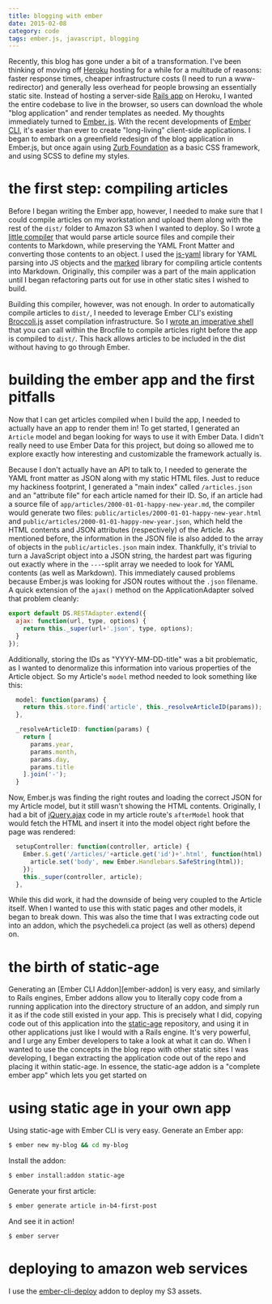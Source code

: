 ```yaml
---
title: blogging with ember
date: 2015-02-08
category: code
tags: ember.js, javascript, blogging
---
```


Recently, this blog has gone under a bit of a transformation. I've been
thinking of moving off [Heroku][heroku] hosting for a while for a
multitude of reasons: faster response times, cheaper infrastructure
costs (I need to run a www-redirector) and generally less overhead for
people browsing an essentially static site. Instead of hosting a
server-side [Rails app][app] on Heroku, I wanted the entire codebase to
live in the browser, so users can download the whole "blog application"
and render templates as needed. My thoughts immediately turned to [Ember.
js][ember]. With the recent developments of [Ember CLI][cli], it's easier
than ever to create "long-living" client-side applications. I began to
embark on a greenfield redesign of the blog application in Ember.js, but
once again using [Zurb Foundation][foundation] as a basic CSS framework,
and using SCSS to define my styles.

# the first step: compiling articles

Before I began writing the Ember app, however, I needed to make sure
that I could compile articles on my workstation and upload them along
with the rest of the `dist/` folder to Amazon S3 when I wanted to
deploy. So I wrote [a little compiler][static-age-compiler] that would
parse article source files and compile their contents to Markdown, while
preserving the YAML Front Matter and converting those contents to an
object. I used the [js-yaml][yaml] library for YAML parsing into JS
objects and the [marked][marked] library for compiling article contents
into Markdown. Originally, this compiler was a part of the main
application until I began refactoring parts out for use in other static
sites I wished to build.

Building this compiler, however, was not enough. In order to
automatically compile articles to `dist/`, I needed to leverage Ember
CLI's existing [Broccoli.js][broccoli] asset compilation infrastructure.
So I [wrote an imperative shell][static-age-shell] that you can call
within the Brocfile to compile articles right before the app is compiled
to `dist/`. This hack allows articles to be included in the dist without
having to go through Ember.

# building the ember app and the first pitfalls

Now that I can get articles compiled when I build the app, I needed to
actually have an app to render them in! To get started, I generated an
`Article` model and began looking for ways to use it with Ember Data. I
didn't really need to use Ember Data for this project, but doing so
allowed me to explore exactly how interesting and customizable the
framework actually is.

Because I don't actually have an API to talk to, I needed to generate
the YAML front matter as JSON along with my static HTML files. Just to
reduce my hackiness footprint, I generated a "main index" called
`/articles.json` and an "attribute file" for each article named for
their ID. So, if an article had a source file of
`app/articles/2000-01-01-happy-new-year.md`, the compiler would generate
two files: `public/articles/2000-01-01-happy-new-year.html` and
`public/articles/2000-01-01-happy-new-year.json`, which held the HTML
contents and JSON attributes (respectively) of the Article. As mentioned
before, the information in the JSON file is also added to the array of
objects in the `public/articles.json` main index. Thankfully, it's
trivial to turn a JavaScript object into a JSON string, the hardest part
was figuring out exactly where in the `---`-split array we needed to
look for YAML contents (as well as Markdown). This immediately caused
problems because Ember.js was looking for JSON routes without the
`.json` filename. A quick extension of the `ajax()` method on the
ApplicationAdapter solved that problem cleanly:

```javascript
export default DS.RESTAdapter.extend({
  ajax: function(url, type, options) {
    return this._super(url+'.json', type, options);
  }
});
```

Additionally, storing the IDs as "YYYY-MM-DD-title" was a bit
problematic, as I wanted to denormalize this information into various
properties of the Article object. So my Article's `model` method needed
to look something like this:

```javascript
  model: function(params) {
    return this.store.find('article', this._resolveArticleID(params));
  },

  _resolveArticleID: function(params) {
    return [
      params.year,
      params.month,
      params.day,
      params.title
    ].join('-');
  }
```

Now, Ember.js was finding the right routes and loading the correct JSON
for my Article model, but it still wasn't showing the HTML contents.
Originally, I had a bit of [jQuery.ajax][$.ajax] code in my article
route's `afterModel` hook that would fetch the HTML and insert it into
the model object right before the page was rendered:

```javascript
  setupController: function(controller, article) {
    Ember.$.get('/articles/'+article.get('id')+'.html', function(html) {
      article.set('body', new Ember.Handlebars.SafeString(html));
    });
    this._super(controller, article);
  },
```

While this did work, it had the downside of being very coupled to the
Article itself. When I wanted to use this with static pages and other
models, it began to break down. This was also the time that I was
extracting code out into an addon, which the psychedeli.ca project (as
well as others) depend on.

# the birth of static-age

Generating an [Ember CLI Addon][ember-addon] is very easy, and similarly
to Rails engines, Ember addons allow you to literally copy code from a
running application into the directory structure of an addon, and simply
run it as if the code still existed in your app. This is precisely what
I did, copying code out of this application into the
[static-age][static-age] repository, and using it in other applications
just like I would with a Rails engine. It's very powerful, and I urge
any Ember developers to take a look at what it can do. When I wanted to
use the concepts in the blog repo with other static sites I was
developing, I began extracting the application code out of the repo and
placing it within static-age. In essence, the static-age addon is a
"complete ember app" which lets you get started on 

# using static age in your own app

Using static-age with Ember CLI is very easy. Generate an Ember app:

```bash
$ ember new my-blog && cd my-blog
```

Install the addon:

```bash
$ ember install:addon static-age
```

Generate your first article:

```bash
$ ember generate article in-b4-first-post
```

And see it in action!

```bash
$ ember server
```

# deploying to amazon web services

I use the [ember-cli-deploy][deploy] addon to deploy my S3 assets.

[heroku]: http://heroku.com
[app]: http://github.com/tubbo/psychedeli.ca
[ember]: http://emberjs.com
[cli]: http://ember-cli.com
[foundation]: http://foundation.zurb.com
[static-age-compiler]: https://github.com/tubbo/static-age/tree/master/compiler
[yaml]: https://github.com/nodeca/js-yaml
[marked]: https://github.com/chjj/marked
[broccoli]: http://broccolijs.com/
[static-age-shell]: https://github.com/tubbo/static-age/blob/master/compiler.js
[$.ajax]: http://api.jquery.com/jquery.ajax/
[static-age]: https://github.com/tubbo/static-age
[deploy]: https://www.npmjs.com/package/ember-cli-deploy
